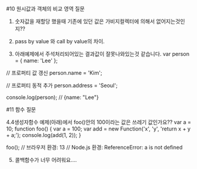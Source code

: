 #10 원시값과 객체의 비교 영역 질문

1. 숫자값을 재할당 했을때 기존에 있던 값은 가비지컬렉터에 의해서 없어지는것인지??

2. pass by value 와 call by value의 차이.

3. 아래예제에서 주석처리되어있는 결과값이 잘못나와있는것 같습니다. var person = { name: 'Lee' };

// 프로퍼티 값 갱신 person.name = 'Kim';

// 프로퍼티 동적 추가 person.address = 'Seoul';

console.log(person); // {name: "Lee"}

#11 함수 질문

4.4생성자함수 예제(아래)에서 foo()안의 100이라는 값은 쓰레기 값인가요?? var a = 10;
function foo() { var a = 100; var add = new Function('x', 'y', 'return x + y + a;'); console.log(add(1, 2)); }

foo(); // 브라우저 환경: 13 // Node.js 환경: ReferenceError: a is not defined

5. 콜백함수가 너무 어려워요....
